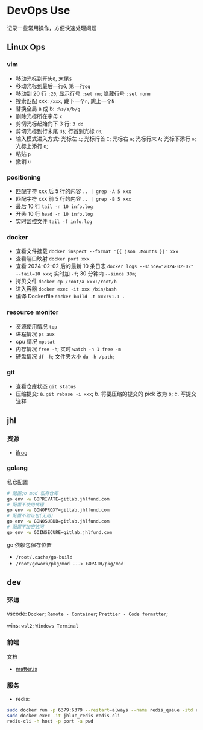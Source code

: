 # DevOps Use

记录一些常用操作，方便快速处理问题

## Linux Ops

### vim

- 移动光标到开头`0`, 末尾`$`
- 移动光标到最后一行`G`, 第一行`gg`
- 移动到 20 行 `:20`; 显示行号 `:set nu`; 隐藏行号 `:set nonu`
- 搜索匹配 xxx: `/xxx`, 跳下一个`n`, 跳上一个`N`
- 替换全局 a 成 b: `:%s/a/b/g`
- 删除光标所在字母 `x`
- 剪切光标起始向下 3 行: `3 dd`
- 剪切光标到行末尾 `d$`; 行首到光标 `d0`;
- 输入模式进入方式: 光标左 `i`; 光标行首 `I`; 光标右 `a`; 光标行末 `A`; 光标下添行 `o`; 光标上添行 `O`;
- 粘贴 `p`
- 撤销 `u`

### positioning

- 匹配字符 xxx 后 5 行的内容 `.. | grep -A 5 xxx`
- 匹配字符 xxx 前 5 行的内容 `.. | grep -B 5 xxx`
- 最后 10 行 `tail -n 10 info.log`
- 开头 10 行 `head -n 10 info.log`
- 实时监控文件 `tail -f info.log`

### docker

- 查看文件挂载 `docker inspect --format '{{ json .Mounts }}' xxx`
- 查看端口映射 `docker port xxx`
- 查看 2024-02-02 后的最新 10 条日志 `docker logs --since="2024-02-02" --tail=10 xxx`; 实时加 `-f`; 30 分钟内 `--since 30m`;
- 拷贝文件 `docker cp /root/a xxx:/root/b`
- 进入容器 `docker exec -it xxx /bin/bash`
- 编译 Dockerfile `docker build -t xxx:v1.1 .`

### resource monitor

- 资源使用情况 `top`
- 进程情况 `ps aux`
- cpu 情况 `mpstat`
- 内存情况 `free -h`; 实时 `watch -n 1 free -m`
- 硬盘情况 `df -h`; 文件夹大小 `du -h /path`;

### git

- 查看仓库状态 `git status`
- 压缩提交: a. `git rebase -i xxx`; b. 将要压缩的提交的 pick 改为 s; c. 写提交注释

## jhl

### 资源

- [jfrog](https://jfrog.jhlfund.com/ui/packages)

### golang

私仓配置

```bash
# 配置go mod 私有仓库
go env -w GOPRIVATE=gitlab.jhlfund.com
# 配置不使用代理
go env -w GONOPROXY=gitlab.jhlfund.com
# 配置不验证包(无用)
go env -w GONOSUBDB=gitlab.jhlfund.com
# 配置不加密访问
go env -w GOINSECURE=gitlab.jhlfund.com
```

go 依赖包保存位置

- `/root/.cache/go-build`
- `/root/gowork/pkg/mod ---> GOPATH/pkg/mod`

## dev

### 环境

vscode: `Docker`; `Remote - Container`; `Prettier - Code formatter`;

wins: `wsl2`; `Windows Terminal`

### 前端

文档

- [matter.js](https://brm.io/matter-js/docs/)

### 服务

- redis:

```bash
sudo docker run -p 6379:6379 --restart=always --name redis_queue -itd redis redis-server --requirepass pwd
sudo docker exec -it jhluc_redis redis-cli
redis-cli -h host -p port -a pwd
```
